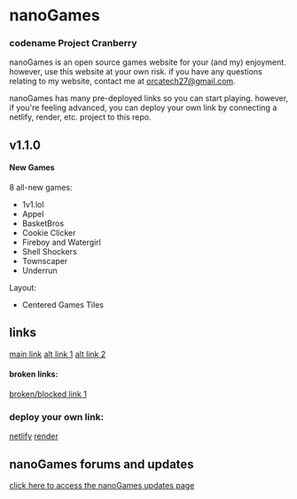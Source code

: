 # nanoGames
### codename Project Cranberry

nanoGames is an open source games website for your (and my) enjoyment. however, use this website at your own risk. if you have any questions relating to my website, contact me at orcatech27@gmail.com.

nanoGames has many pre-deployed links so you can start playing. however, if you're feeling advanced, you can deploy your own link by connecting a netlify, render, etc. project to this repo.

## v1.1.0
#### New Games

8 all-new games:

- 1v1.lol
- Appel
- BasketBros
- Cookie Clicker
- Fireboy and Watergirl
- Shell Shockers
- Townscaper
- Underrun

Layout:

- Centered Games Tiles

## links

[main link](http://projectcranberry.xyz/)
[alt link 1](https://projectcranberry.netlify.app)
[alt link 2](https://cranberry.onrender.com/)

#### broken links:

[broken/blocked link 1](https://orcatech2711.github.io/nano/)

### deploy your own link:

[netlify](https://netlify.app/)
[render](https://render.com/)

## nanoGames forums and updates

[click here to access the nanoGames updates page](http://updates.projectcranberry.xyz/)